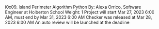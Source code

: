 i0x09. Island Perimeter
Algorithm
Python
 By: Alexa Orrico, Software Engineer at Holberton School
 Weight: 1
 Project will start Mar 27, 2023 6:00 AM, must end by Mar 31, 2023 6:00 AM
 Checker was released at Mar 28, 2023 6:00 AM
 An auto review will be launched at the deadline
